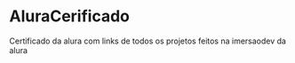 # AluraCerificado
Certificado da alura com links de todos os projetos feitos na imersaodev da alura
